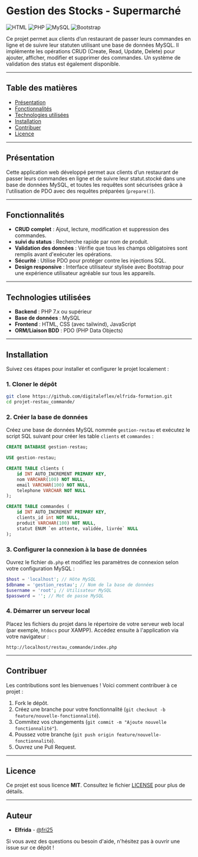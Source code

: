 ﻿
# Gestion des Stocks - Supermarché

![HTML](https://img.shields.io/badge/HTML-239120?style=for-the-badge&logo=html5&logoColor=white)
![PHP](https://img.shields.io/badge/PHP-777BB4?style=for-the-badge&logo=php&logoColor=white)
![MySQL](https://img.shields.io/badge/MySQL-005C84?style=for-the-badge&logo=mysql&logoColor=white)
![Bootstrap](https://img.shields.io/badge/Bootstrap-7952B3?style=for-the-badge&logo=bootstrap&logoColor=white)

Ce projet permet aux clients d’un restaurant de passer leurs commandes en ligne et de suivre leur statuten utilisant une base de données MySQL. Il implémente les opérations CRUD (Create, Read, Update, Delete) pour ajouter, afficher, modifier et supprimer des commandes. Un système de validation des status est également disponible.

---

## Table des matières

- [Présentation](#présentation)
- [Fonctionnalités](#fonctionnalités)
- [Technologies utilisées](#technologies-utilisées)
- [Installation](#installation)
- [Contribuer](#contribuer)
- [Licence](#licence)

---

## Présentation

Cette application web développé permet aux clients d’un restaurant de passer leurs commandes en ligne et de suivre leur statut.stocké dans une base de données MySQL, et toutes les requêtes sont sécurisées grâce à l'utilisation de PDO avec des requêtes préparées (`prepare()`).

---

## Fonctionnalités

- **CRUD complet** : Ajout, lecture, modification et suppression des commandes.
- **suivi du status** : Recherche rapide par nom de produit.
- **Validation des données** : Vérifie que tous les champs obligatoires sont remplis avant d'exécuter les opérations.
- **Sécurité** : Utilise PDO pour protéger contre les injections SQL.
- **Design responsive** : Interface utilisateur stylisée avec Bootstrap pour une expérience utilisateur agréable sur tous les appareils.

---

## Technologies utilisées

- **Backend** : PHP 7.x ou supérieur
- **Base de données** : MySQL
- **Frontend** : HTML, CSS (avec tailwind), JavaScript
- **ORM/Liaison BDD** : PDO (PHP Data Objects)

---

## Installation

Suivez ces étapes pour installer et configurer le projet localement :

### 1. Cloner le dépôt

```bash
git clone https://github.com/digitaleflex/elfrida-formation.git
cd projet-restau_commande/
```

### 2. Créer la base de données

Créez une base de données MySQL nommée `gestion-restau` et exécutez le script SQL suivant pour créer les table `clients` et `commandes` :

```sql
CREATE DATABASE gestion-restau;

USE gestion-restau;

CREATE TABLE clients (
    id INT AUTO_INCREMENT PRIMARY KEY,
    nom VARCHAR(100) NOT NULL,
    email VARCHAR(100) NOT NULL,
    telephone VARCHAR NOT NULL
);

CREATE TABLE commandes (
    id INT AUTO_INCREMENT PRIMARY KEY,
    clients_id int NOT NULL,
    produit VARCHAR(100) NOT NULL,
    statut ENUM `en attente, validée, livrée` NULL
);
```

### 3. Configurer la connexion à la base de données

Ouvrez le fichier `db.php` et modifiez les paramètres de connexion selon votre configuration MySQL :

```php
$host = 'localhost'; // Hôte MySQL
$dbname = 'gestion_restau'; // Nom de la base de données
$username = 'root'; // Utilisateur MySQL
$password = ''; // Mot de passe MySQL
```

### 4. Démarrer un serveur local

Placez les fichiers du projet dans le répertoire de votre serveur web local (par exemple, `htdocs` pour XAMPP). Accédez ensuite à l'application via votre navigateur :

```
http://localhost/restau_commande/index.php
```


---

## Contribuer

Les contributions sont les bienvenues ! Voici comment contribuer à ce projet :

1. Fork le dépôt.
2. Créez une branche pour votre fonctionnalité (`git checkout -b feature/nouvelle-fonctionnalité`).
3. Commitez vos changements (`git commit -m "Ajoute nouvelle fonctionnalité"`).
4. Poussez votre branche (`git push origin feature/nouvelle-fonctionnalité`).
5. Ouvrez une Pull Request.

---

## Licence

Ce projet est sous licence **MIT**. Consultez le fichier [LICENSE](LICENSE) pour plus de détails.

---

## Auteur

- **Elfrida** - [@fri25](https://github.com/fri25)

Si vous avez des questions ou besoin d'aide, n'hésitez pas à ouvrir une issue sur ce dépôt !
```
